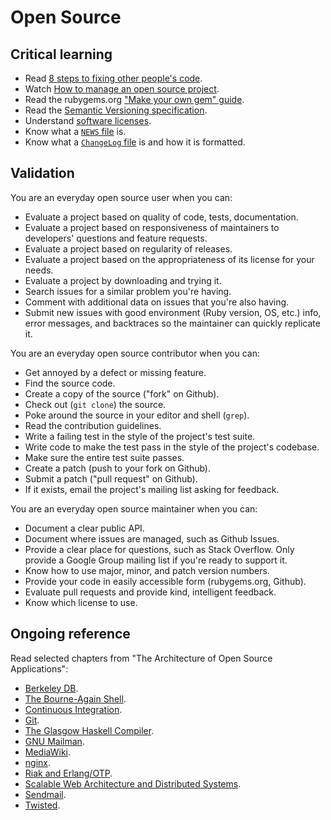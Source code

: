 Open Source
===========

Critical learning
-----------------

* Read [8 steps to fixing other people's code](http://rdd.me/tsf7khhg).
* Watch [How to manage an open source project](http://vimeo.com/45214727).
* Read the rubygems.org ["Make your own gem" guide](http://guides.rubygems.org/make-your-own-gem/).
* Read the [Semantic Versioning specification](http://semver.org/).
* Understand [software licenses](http://playbook.thoughtbot.com/choosing-platforms/software-licenses/).
* Know what a [`NEWS` file](http://www.gnu.org/prep/standards/html_node/NEWS-File.html#NEWS-File) is.
* Know what a [`ChangeLog` file](http://www.gnu.org/prep/standards/html_node/Change-Logs.html#Change-Logs)
  is and how it is formatted.

Validation
----------

You are an everyday open source user when you can:

* Evaluate a project based on quality of code, tests, documentation.
* Evaluate a project based on responsiveness of maintainers to developers'
  questions and feature requests.
* Evaluate a project based on regularity of releases.
* Evaluate a project based on the appropriateness of its license for your
  needs.
* Evaluate a project by downloading and trying it.
* Search issues for a similar problem you're having.
* Comment with additional data on issues that you're also having.
* Submit new issues with good environment (Ruby version, OS, etc.) info,
  error messages, and backtraces so the maintainer can quickly replicate it.

You are an everyday open source contributor when you can:

* Get annoyed by a defect or missing feature.
* Find the source code.
* Create a copy of the source ("fork" on Github).
* Check out (`git clone`) the source.
* Poke around the source in your editor and shell (`grep`).
* Read the contribution guidelines.
* Write a failing test in the style of the project's test suite.
* Write code to make the test pass in the style of the project's codebase.
* Make sure the entire test suite passes.
* Create a patch (push to your fork on Github).
* Submit a patch ("pull request" on Github).
* If it exists, email the project's mailing list asking for feedback.

You are an everyday open source maintainer when you can:

* Document a clear public API.
* Document where issues are managed, such as Github Issues.
* Provide a clear place for questions, such as Stack Overflow. Only provide
  a Google Group mailing list if you're ready to support it.
* Know how to use major, minor, and patch version numbers.
* Provide your code in easily accessible form (rubygems.org, Github).
* Evaluate pull requests and provide kind, intelligent feedback.
* Know which license to use.

Ongoing reference
-----------------

Read selected chapters from "The Architecture of Open Source Applications":

* [Berkeley DB](http://www.aosabook.org/en/bdb.html).
* [The Bourne-Again Shell](http://www.aosabook.org/en/bash.html).
* [Continuous Integration](http://www.aosabook.org/en/integration.html).
* [Git](http://www.aosabook.org/en/git.html).
* [The Glasgow Haskell Compiler](http://www.aosabook.org/en/ghc.html).
* [GNU Mailman](http://www.aosabook.org/en/mailman.html).
* [MediaWiki](http://www.aosabook.org/en/mediawiki.html).
* [nginx](http://www.aosabook.org/en/nginx.html).
* [Riak and Erlang/OTP](http://www.aosabook.org/en/riak.html).
* [Scalable Web Architecture and Distributed Systems](http://www.aosabook.org/en/distsys.html).
* [Sendmail](http://www.aosabook.org/en/sendmail.html).
* [Twisted](http://www.aosabook.org/en/twisted.html).
